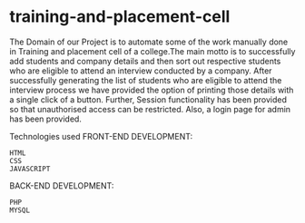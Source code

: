 # training-and-placement-cell
The Domain of our Project is to automate some of the work manually done in Training and placement cell of a college.The main motto is to successfully add students and company details and then sort out respective students who are eligible to attend an interview conducted by a company.
After successfully generating the list of students who are eligible to attend the interview process we have provided the option of printing those details with a single click of a button.
Further, Session  functionality has been provided so that unauthorised access can be restricted.
Also, a login page for admin has been provided.

Technologies used
FRONT-END DEVELOPMENT:

	HTML
	CSS
	JAVASCRIPT
BACK-END DEVELOPMENT:

	PHP
	MYSQL


